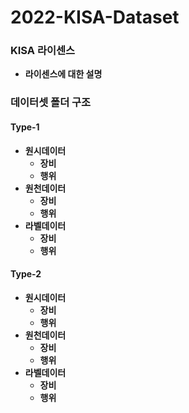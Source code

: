 # <strong>2022-KISA-Dataset

### KISA 라이센스
 - 라이센스에 대한 설명
### 데이터셋 폴더 구조
  #### Type-1
   * 원시데이터
     - 장비
     - 행위
   * 원천데이터
     - 장비
     - 행위
   * 라벨데이터
     - 장비
     - 행위
       
  #### Type-2
   * 원시데이터
     - 장비
     - 행위
   * 원천데이터
     - 장비
     - 행위
   * 라벨데이터
     - 장비
     - 행위
